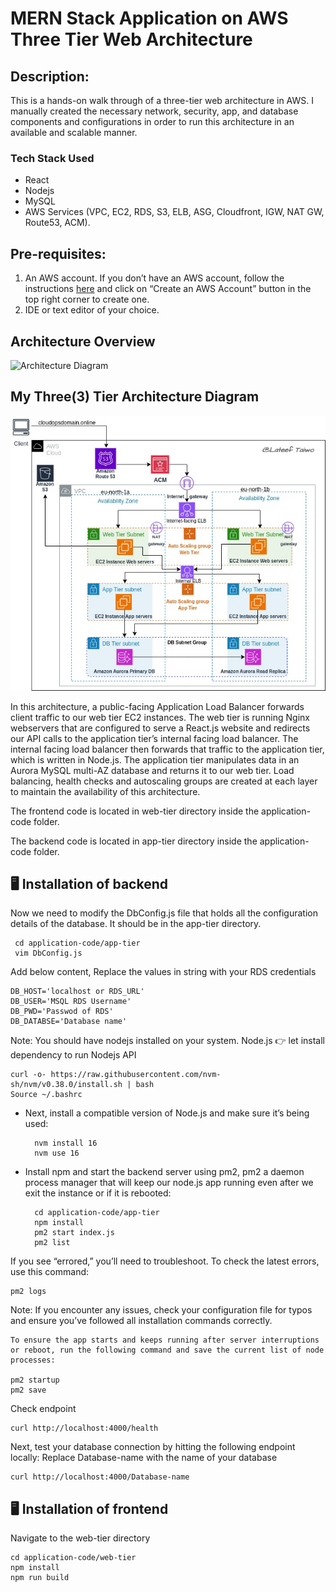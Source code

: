 # MERN Stack Application on AWS Three Tier Web Architecture 

## Description: 
This is a hands-on walk through of a three-tier web architecture in AWS. I manually created the necessary network, security, app, and database components and configurations in order to run this architecture in an available and scalable manner.

### Tech Stack Used 
* React
* Nodejs
* MySQL
* AWS Services (VPC, EC2, RDS, S3, ELB, ASG, Cloudfront, IGW, NAT GW, Route53, ACM).  

## Pre-requisites:
1. An AWS account. If you don’t have an AWS account, follow the instructions [here](https://aws.amazon.com/console/) and
click on “Create an AWS Account” button in the top right corner to create one.
1. IDE or text editor of your choice.

## Architecture Overview
![Architecture Diagram](https://github.com/aws-samples/aws-three-tier-web-architecture-workshop/blob/main/application-code/web-tier/src/assets/3TierArch.png)

## My Three(3) Tier Architecture Diagram
![Architecture](./images/Architectural%20Diagram-final.jpg)

In this architecture, a public-facing Application Load Balancer forwards client traffic to our web tier EC2 instances. The web tier is running Nginx webservers that are configured to serve a React.js website and redirects our API calls to the application tier’s internal facing load balancer. The internal facing load balancer then forwards that traffic to the application tier, which is written in Node.js. The application tier manipulates data in an Aurora MySQL multi-AZ database and returns it to our web tier. Load balancing, health checks and autoscaling groups are created at each layer to maintain the availability of this architecture.

The frontend code is located in web-tier directory inside the application-code folder.

The backend code is located in app-tier directory inside the application-code folder.


## 🖥️ ️Installation of backend

Now we need to modify the DbConfig.js file that holds all the configuration details of the database. It should be in the app-tier directory.

     cd application-code/app-tier
     vim DbConfig.js
Add below content, Replace the values in string with your RDS credentials

    DB_HOST='localhost or RDS_URL'
    DB_USER='MSQL RDS Username'
    DB_PWD='Passwod of RDS'
    DB_DATABSE='Database name' 

Note: You should have nodejs installed on your system. Node.js
👉 let install dependency to run Nodejs API


    curl -o- https://raw.githubusercontent.com/nvm-sh/nvm/v0.38.0/install.sh | bash 
    Source ~/.bashrc
* Next, install a compatible version of Node.js and make sure it’s being used:

        nvm install 16 
        nvm use 16

* Install npm and start the backend server using pm2, pm2 a daemon process manager that will keep our node.js app running even after we exit the instance or if it is rebooted:

        cd application-code/app-tier
        npm install
        pm2 start index.js
        pm2 list

If you see “errored,” you’ll need to troubleshoot. To check the latest errors, use this command:

    pm2 logs

Note: If you encounter any issues, check your configuration file for typos and ensure you’ve followed all installation commands correctly.

    To ensure the app starts and keeps running after server interruptions or reboot, run the following command and save the current list of node processes:

    pm2 startup 
    pm2 save

Check endpoint

    curl http://localhost:4000/health

Next, test your database connection by hitting the following endpoint locally: Replace Database-name with the name of your database

    curl http://localhost:4000/Database-name


## 🖥️ Installation of frontend
Navigate to the web-tier directory

    cd application-code/web-tier
    npm install
    npm run build
